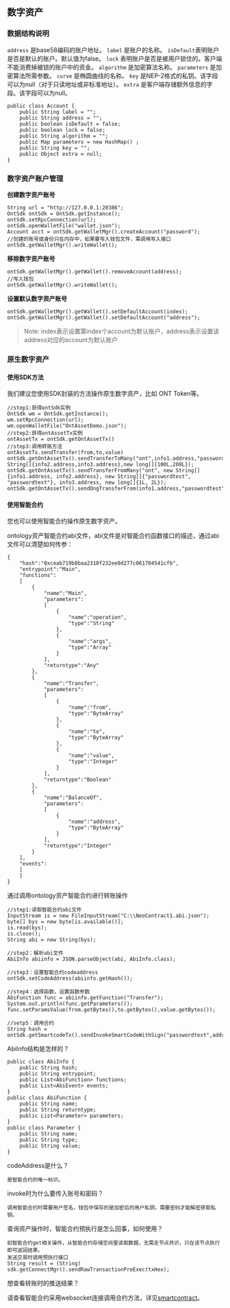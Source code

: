 ## 数字资产

### **数据结构说明**
`address` 是base58编码的账户地址。
`label` 是账户的名称。
`isDefault`表明账户是否是默认的账户。默认值为false。
`lock` 表明账户是否是被用户锁住的。客户端不能消费掉被锁的账户中的资金。
`algorithm` 是加密算法名称。
`parameters` 是加密算法所需参数。
`curve` 是椭圆曲线的名称。
`key` 是NEP-2格式的私钥。该字段可以为null（对于只读地址或非标准地址）。
`extra` 是客户端存储额外信息的字段。该字段可以为null。

```
public class Account {
    public String label = "";
    public String address = "";
    public boolean isDefault = false;
    public boolean lock = false;
    public String algorithm = "";
    public Map parameters = new HashMap() ;
    public String key = "";
    public Object extra = null;
}
```

### **数字资产账户管理**

**创建数字资产账号**

```
String url = "http://127.0.0.1:20386";
OntSdk ontSdk = OntSdk.getInstance();
ontSdk.setRpcConnection(url);
ontSdk.openWalletFile("wallet.json");
Account acct = ontSdk.getWalletMgr().createAccount("password");
//创建的账号或身份只在内存中，如果要写入钱包文件，需调用写入接口
ontSdk.getWalletMgr().writeWallet();
```


**移除数字资产账号**

```
ontSdk.getWalletMgr().getWallet().removeAccount(address);
//写入钱包 
ontSdk.getWalletMgr().writeWallet();
```

**设置默认数字资产账号**

```
ontSdk.getWalletMgr().getWallet().setDefaultAccount(index);
ontSdk.getWalletMgr().getWallet().setDefaultAccount("address");
```
> Note: index表示设置第index个account为默认账户，address表示设置该address对应的account为默认账户

### 原生数字资产

#### 使用SDK方法

我们建议您使用SDK封装的方法操作原生数字资产，比如 ONT Token等。

```
//step1:获得ontSdk实例
OntSdk wm = OntSdk.getInstance();
wm.setRpcConnection(url);
wm.openWalletFile("OntAssetDemo.json");
//step2:获得ontAssetTx实例
ontAssetTx = ontSdk.getOntAssetTx()
//step3:调用转账方法
ontAssetTx.sendTransfer(from,to,value)
ontSdk.getOntAssetTx().sendTransferToMany("ont",info1.address,"passwordtest",new String[]{info2.address,info3.address},new long[]{100L,200L});
ontSdk.getOntAssetTx().sendTransferFromMany("ont", new String[]{info1.address, info2.address}, new String[]{"passwordtest", "passwordtest"}, info3.address, new long[]{1L, 2L});
ontSdk.getOntAssetTx().sendOngTransferFrom(info1.address,"passwordtest",info2.address,100);
```


#### 使用智能合约

您也可以使用智能合约操作原生数字资产。

ontology资产智能合约abi文件，abi文件是对智能合约函数接口的描述，通过abi文件可以清楚如何传参：

```
{
    "hash":"0xceab719b8baa2310f232ee0d277c061704541cfb",
    "entrypoint":"Main",
    "functions":
    [
        {
            "name":"Main",
            "parameters":
            [
                {
                    "name":"operation",
                    "type":"String"
                },
                {
                    "name":"args",
                    "type":"Array"
                }
            ],
            "returntype":"Any"
        },
        {
            "name":"Transfer",
            "parameters":
            [
                {
                    "name":"from",
                    "type":"ByteArray"
                },
                {
                    "name":"to",
                    "type":"ByteArray"
                },
                {
                    "name":"value",
                    "type":"Integer"
                }
            ],
            "returntype":"Boolean"
        },
        {
            "name":"BalanceOf",
            "parameters":
            [
                {
                    "name":"address",
                    "type":"ByteArray"
                }
            ],
            "returntype":"Integer"
        }
    ],
    "events":
    [
    ]
}
```

通过调用ontology资产智能合约进行转账操作

```
//step1:读取智能合约abi文件
InputStream is = new FileInputStream("C:\\NeoContract1.abi.json");
byte[] bys = new byte[is.available()];
is.read(bys);
is.close();
String abi = new String(bys);

//step2：解析abi文件
AbiInfo abiinfo = JSON.parseObject(abi, AbiInfo.class);

//step3：设置智能合约codeaddress
ontSdk.setCodeAddress(abiinfo.getHash());

//step4：选择函数，设置函数参数
AbiFunction func = abiinfo.getFunction("Transfer");
System.out.println(func.getParameters());
func.setParamsValue(from.getBytes(),to.getBytes(),value.getBytes());

//setp5：调用合约
String hash = ontSdk.getSmartcodeTx().sendInvokeSmartCodeWithSign("passwordtest",addr,func);
```

AbiInfo结构是怎样的？

```
public class AbiInfo {
    public String hash;
    public String entrypoint;
    public List<AbiFunction> functions;
    public List<AbiEvent> events;
}
public class AbiFunction {
    public String name;
    public String returntype;
    public List<Parameter> parameters;
}
public class Parameter {
    public String name;
    public String type;
    public String value;
}
```

codeAddress是什么？

```
是智能合约的唯一标识。
```

invoke时为什么要传入账号和密码？

```
调用智能合约时需要用户签名，钱包中保存的是加密后的用户私钥，需要密码才能解密获取私钥。
```

查询资产操作时，智能合约预执行是怎么回事，如何使用？

```
如智能合约get相关操作，从智能合约存储空间里读取数据，无需走节点共识，只在该节点执行即可返回结果。
发送交易时调用预执行接口
String result = (String) sdk.getConnectMgr().sendRawTransactionPreExec(txHex);
```

想查看转账时的推送结果？


请查看智能合约采用websocket连接调用合约方法，详见[smartcontract](smartcontract.md)。


